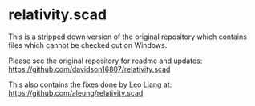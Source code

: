 relativity.scad
===============

This is a stripped down version of the original repository which contains files which cannot be checked out on Windows.

Please see the original repository for readme and updates: https://github.com/davidson16807/relativity.scad

This also contains the fixes done by Leo Liang at: https://github.com/aleung/relativity.scad

